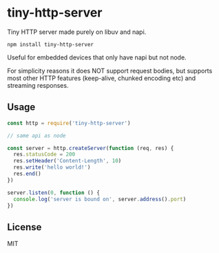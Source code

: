 # tiny-http-server

Tiny HTTP server made purely on libuv and napi.

```
npm install tiny-http-server
```

Useful for embedded devices that only have napi but not node.

For simplicity reasons it does NOT support request bodies,
but supports most other HTTP features (keep-alive, chunked encoding etc)
and streaming responses.

## Usage

``` js
const http = require('tiny-http-server')

// same api as node

const server = http.createServer(function (req, res) {
  res.statusCode = 200
  res.setHeader('Content-Length', 10)
  res.write('hello world!')
  res.end()
})

server.listen(0, function () {
  console.log('server is bound on', server.address().port)
})
```

## License

MIT
